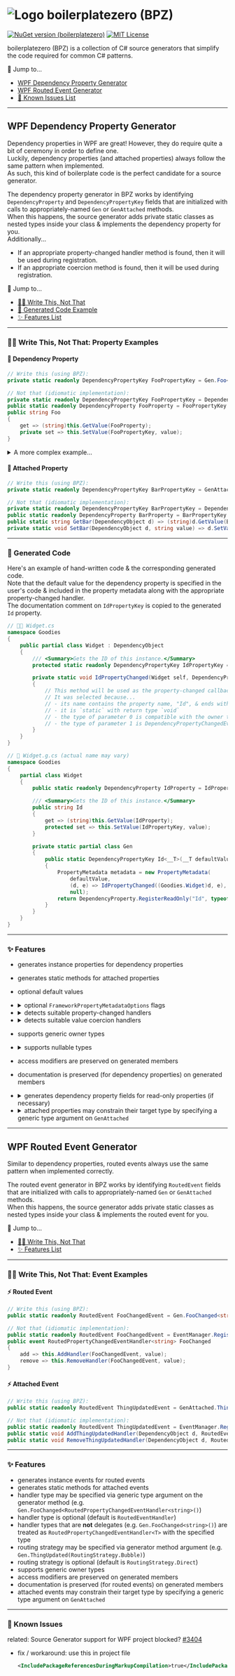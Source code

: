 # ![Logo](product/bpz%20logo%20dark.png) boilerplatezero (BPZ)

[![NuGet version (boilerplatezero)](https://img.shields.io/nuget/v/boilerplatezero.svg?style=flat-square)](https://www.nuget.org/packages/boilerplatezero/)
[![MIT License](https://img.shields.io/badge/license-MIT-green.svg?style=flat-square)](/LICENSE)

boilerplatezero (BPZ) is a collection of C# source generators that simplify the code required for common C# patterns.

🔗 Jump to...
- [WPF Dependency Property Generator](#wpf-dependency-property-generator)
- [WPF Routed Event Generator](#wpf-routed-event-generator)
- [🐛 Known Issues List](#-known-issues)

----

## WPF Dependency Property Generator

Dependency properties in WPF are great! However, they do require quite a bit of ceremony in order to define one.<br>
Luckily, dependency properties (and attached properties) always follow the same pattern when implemented.<br>
As such, this kind of boilerplate code is the perfect candidate for a source generator.

The dependency property generator in BPZ works by identifying `DependencyProperty` and `DependencyPropertyKey` fields that are initialized with calls to appropriately-named `Gen` or `GenAttached` methods.<br>
When this happens, the source generator adds private static classes as nested types inside your class &amp; implements the dependency property for you.<br>
Additionally...
- If an appropriate property-changed handler method is found, then it will be used during registration.
- If an appropriate coercion method is found, then it will be used during registration.

🔗 Jump to...
- [👩‍💻 Write This, Not That](#-write-this-not-that-property-examples)
- [🤖 Generated Code Example](#-generated-code)
- [✨ Features List](#-features)

----

### 👩‍💻 Write This, Not That: Property Examples

#### 🔧 Dependency Property

```csharp
// Write this (using BPZ):
private static readonly DependencyPropertyKey FooPropertyKey = Gen.Foo<string>();

// Not that (idiomatic implementation):
private static readonly DependencyPropertyKey FooPropertyKey = DependencyProperty.RegisterReadOnly(nameof(Foo), typeof(string), typeof(MyClass), null);
public static readonly DependencyProperty FooProperty = FooPropertyKey.DependencyProperty;
public string Foo
{
    get => (string)this.GetValue(FooProperty);
    private set => this.SetValue(FooPropertyKey, value);
}
```

<details><summary>A more complex example...</summary>

```csharp
// Write this (using BPZ):
public static readonly DependencyProperty TextProperty = Gen.Text("", FrameworkPropertyMetadataOptions.BindsTwoWayByDefault);
protected virtual void OnTextChanged(string oldText, string newText) { ... }

// Not that (idiomatic implementation):
public static readonly DependencyProperty TextProperty = DependencyProperty.Register(
    nameof(Text), typeof(string), typeof(MyClass),
    new FrameworkPropertyMetadata("", FrameworkPropertyMetadataOptions.BindsTwoWayByDefault, TextPropertyChanged));
public string Text
{
    get => (string)this.GetValue(TextProperty);
    set => this.SetValue(TextProperty, value);
}
private static void TextPropertyChanged(DependencyObject d, DependencyPropertyChangedEventArgs e)
{
    ((MyClass)d).OnTextChanged((string)e.OldValue, (string)e.NewValue);
}
protected virtual void OnTextChanged(string oldText, string newText) { ... }
```
</details>

#### 🔧 Attached Property

```csharp
// Write this (using BPZ):
private static readonly DependencyPropertyKey BarPropertyKey = GenAttached.Bar<string>();

// Not that (idiomatic implementation):
private static readonly DependencyPropertyKey BarPropertyKey = DependencyProperty.RegisterAttachedReadOnly("Bar", typeof(string), typeof(MyClass), null);
public static readonly DependencyProperty BarProperty = BarPropertyKey.DependencyProperty;
public static string GetBar(DependencyObject d) => (string)d.GetValue(BarProperty);
private static void SetBar(DependencyObject d, string value) => d.SetValue(BarPropertyKey, value);
```

----

### 🤖 Generated Code

Here's an example of hand-written code &amp; the corresponding generated code.<br>
Note that the default value for the dependency property is specified in the user's code &amp; included in the property metadata along with the appropriate property-changed handler.<br>
The documentation comment on `IdPropertyKey` is copied to the generated `Id` property.

```csharp
// 👩‍💻 Widget.cs
namespace Goodies
{
    public partial class Widget : DependencyObject
    {
        /// <Summary>Gets the ID of this instance.</Summary>
        protected static readonly DependencyPropertyKey IdPropertyKey = Gen.Id("<unset>");

        private static void IdPropertyChanged(Widget self, DependencyPropertyChangedEventArgs e)
        {
            // This method will be used as the property-changed callback during registration!
            // It was selected because...
            // - its name contains the property name, "Id", & ends with "Changed"
            // - it is `static` with return type `void`
            // - the type of parameter 0 is compatible with the owner type
            // - the type of parameter 1 is DependencyPropertyChangedEventArgs
        }
    }
}

// 🤖 Widget.g.cs (actual name may vary)
namespace Goodies
{
    partial class Widget
    {
        public static readonly DependencyProperty IdProperty = IdPropertyKey.DependencyProperty;

        /// <Summary>Gets the ID of this instance.</Summary>
        public string Id
        {
            get => (string)this.GetValue(IdProperty);
            protected set => this.SetValue(IdPropertyKey, value);
        }

        private static partial class Gen
        {
            public static DependencyPropertyKey Id<__T>(__T defaultValue)
            {
                PropertyMetadata metadata = new PropertyMetadata(
                    defaultValue,
                    (d, e) => IdPropertyChanged((Goodies.Widget)d, e),
                    null);
                return DependencyProperty.RegisterReadOnly("Id", typeof(__T), typeof(Widget), metadata);
            }
        }
    }
}
```

----

### ✨ Features

- generates instance properties for dependency properties
- generates static methods for attached properties
- optional default values
- <details><summary>optional <code>FrameworkPropertyMetadataOptions</code> flags</summary>
  A <code>flags</code> argument may be specified for the property's <code>FrameworkPropertyMetadata</code>.

  ```csharp
  // 👩‍💻 user
  public static readonly DependencyProperty TextProperty = Gen.Text<string?>(FrameworkPropertyMetadataOptions.BindsTwoWayByDefault);
  public static readonly DependencyProperty ErrorBrushProperty = GenAttached.ErrorBrush(Brushes.Red, FrameworkPropertyMetadataOptions.Inherits);
  ```
  </details>
- <details><summary>detects suitable property-changed handlers</summary>
  There are 4 options for property-changed handlers.
  If multiple candidates are found, then they are prioritized (from highest to lowest) as shown below (static methods, instance methods, routed events).

  ```csharp
  // 👩‍💻 user
  public static readonly DependencyProperty SeasonProperty = Gen.Season("autumn");

  // Option 1 - static method, named "*Season*Changed"
  private static void SeasonPropertyChanged(Widget self, DependencyPropertyChangedEventArgs e)
  {
      // This method can be used as the property-changed callback during registration!
      // It is a candidate because...
      // - its name contains the property name, "Season", & ends with "Changed"
      // - it is `static`
      // - return type is `void`
      // - type of parameter 0 is compatible with the owner type
      // - type of parameter 1 is `DependencyPropertyChangedEventArgs`
  }

  // Option 2 - instance method, named "[On]SeasonChanged", 2 parameters
  protected virtual void OnSeasonChanged(string oldSeason, string newSeason)
  {
      // This method can be used as the property-changed callback during registration!
      // It is a candidate because...
      // - its name is "OnSeasonChanged" ("SeasonChanged" is also acceptable)
      // - it is not `static`
      // - return type is `void`
      // - types of parameter 0 & 1 match the property type
      // - names of parameter 0 & 1 start with "old" & "new" (respectively)
  }

  // Option 3 - instance method, named "[On]SeasonChanged", 1 parameter
  protected virtual void OnSeasonChanged(DependencyPropertyChangedEventArgs e)
  {
      // This method can be used as the property-changed callback during registration!
      // It is a candidate because...
      // - its name is "OnSeasonChanged" ("SeasonChanged" is also acceptable)
      // - it is not `static`
      // - return type is `void`
      // - type of parameter 0 is `DependencyPropertyChangedEventArgs`
  }

  // Option 4 - routed event, named "SeasonChangedEvent"
  public static readonly RoutedEvent SeasonChangedEvent = Gen.SeasonChanged<string>();
      // Invoking this event can be used as the property-changed callback during registration!
      // It is a candidate because...
      // - it is a `static readonly RoutedEvent`
      // - it's name is "SeasonChangedEvent"
  ```
  </details>
- <details><summary>detects suitable value coercion handlers</summary>

  ```csharp
  // 👩‍💻 user
  public static readonly DependencyProperty AgeProperty = Gen.Age(0);
  private static int CoerceAge(Widget self, int baseValue)
  {
      // This method will be used as the value coercion method during registration!
      // It was selected because...
      // - its name is "CoerceAge" (i.e. "Coerce" + the property name)
      // - it is `static`
      // - return type is `object` or matches the property type
      // - type of parameter 0 is compatible with the owner type
      // - type of parameter 1 is `object` or matches the property type
      return (baseValue >= 0) ? baseValue : 0;
  }
  ```
  </details>
- supports generic owner types
- <details><summary>supports nullable types</summary>

  ```csharp
  public static readonly DependencyProperty IsCheckedProperty = Gen.IsChecked<bool?>(false);
  public static readonly DependencyProperty NameProperty = Gen.Name<string?>();
  ```
  </details>
- access modifiers are preserved on generated members
- documentation is preserved (for dependency properties) on generated members
- <details><summary>generates dependency property fields for read-only properties (if necessary)</summary>

  ```csharp
  // 👩‍💻 user
  // Instance field `FooProperty` is defined, so it will not be generated.
  // Access modifiers for generated get/set of the `Foo` instance property will match the property & key.
  private static readonly DependencyPropertyKey FooPropertyKey = GenAttached.Foo(3.14f);
  protected static readonly DependencyProperty FooProperty = FooPropertyKey.DependencyProperty;

  // Instance field `BarProperty` is not defined, so it will be generated.
  private static readonly DependencyPropertyKey BarPropertyKey = Gen.Bar<Guid>();

  // 🤖 generated
  protected float Foo
  {
      get => (float)this.GetValue(FooProperty);
      private set => this.SetValue(FooPropertyKey, value);
  }

  public static readonly DependencyProperty BarProperty = BarPropertyKey.DependencyProperty;
  public System.Guid Bar
  {
      get => (System.Guid)this.GetValue(BarProperty);
      private set => this.SetValue(BarPropertyKey, value);
  }
  ```
  </details>
- <details><summary>attached properties may constrain their target type by specifying a generic type argument on <code>GenAttached</code></summary>

  ```csharp
  // 👩‍💻 user
  // Attached property `Standard` may be used with any dependency object.
  public static readonly DependencyProperty StandardProperty = GenAttached.Standard("🍕");

  // Attached property `IsFancy` may only be used with objects of type <see cref="Widget"/>.
  public static readonly DependencyProperty IsFancyProperty = GenAttached<Goodies.Widget>.IsFancy(true);

  // 🤖 generated
  public static string GetStandard(DependencyObject d) => (string)d.GetValue(StandardProperty);
  public static void SetStandard(DependencyObject d, string value) => d.SetValue(StandardProperty, value);

  public static bool GetIsFancy(Goodies.Widget d) => (bool)d.GetValue(IsFancyProperty);
  public static void SetIsFancy(Goodies.Widget d, bool value) => d.SetValue(IsFancyProperty, value);
  ```
  </details>

----

## WPF Routed Event Generator

Similar to dependency properties, routed events always use the same pattern when implemented correctly.

The routed event generator in BPZ works by identifying `RoutedEvent` fields that are initialized with calls to appropriately-named `Gen` or `GenAttached` methods.<br>
When this happens, the source generator adds private static classes as nested types inside your class &amp; implements the routed event for you.

🔗 Jump to...
- [👩‍💻 Write This, Not That](#-write-this-not-that-event-examples)
- [✨ Features List](#-features-1)

----

### 👩‍💻 Write This, Not That: Event Examples

#### ⚡ Routed Event

```csharp
// Write this (using BPZ):
public static readonly RoutedEvent FooChangedEvent = Gen.FooChanged<string>();

// Not that (idiomatic implementation):
public static readonly RoutedEvent FooChangedEvent = EventManager.RegisterRoutedEvent(nameof(FooChanged), RoutingStrategy.Direct, typeof(RoutedPropertyChangedEventHandler<string>), typeof(MyClass));
public event RoutedPropertyChangedEventHandler<string> FooChanged
{
    add => this.AddHandler(FooChangedEvent, value);
    remove => this.RemoveHandler(FooChangedEvent, value);
}
```

#### ⚡ Attached Event

```csharp
// Write this (using BPZ):
public static readonly RoutedEvent ThingUpdatedEvent = GenAttached.ThingUpdatedChanged(RoutingStrategy.Bubble);

// Not that (idiomatic implementation):
public static readonly RoutedEvent ThingUpdatedEvent = EventManager.RegisterRoutedEvent(nameof(BarChanged), RoutingStrategy.Bubble, typeof(RoutedEventHandler), typeof(MyClass));
public static void AddThingUpdatedHandler(DependencyObject d, RoutedEventHandler handler) => (d as UIElement)?.AddHandler(BarChangedEvent, handler);
public static void RemoveThingUpdatedHandler(DependencyObject d, RoutedEventHandler handler) => (d as UIElement)?.RemoveHandler(BarChangedEvent, handler);
```

----

### ✨ Features

- generates instance events for routed events
- generates static methods for attached events
- handler type may be specified via generic type argument on the generator method (e.g. `Gen.FooChanged<RoutedPropertyChangedEventHandler<string>()`)
- handler type is optional (default is `RoutedEventHandler`)
- handler types that are **not** delegates (e.g. `Gen.FooChanged<string>()`) are treated as `RoutedPropertyChangedEventHandler<T>` with the specified type
- routing strategy may be specified via generator method argument (e.g. `Gen.ThingUpdated(RoutingStrategy.Bubble)`)
- routing strategy is optional (default is `RoutingStrategy.Direct`)
- supports generic owner types
- access modifiers are preserved on generated members
- documentation is preserved (for routed events) on generated members
- attached events may constrain their target type by specifying a generic type argument on `GenAttached`

----

### 🐛 Known Issues

related: Source Generator support for WPF project blocked? [#3404](https://github.com/dotnet/wpf/issues/3404)
- fix / workaround: use this in project file
  ```xml
  <IncludePackageReferencesDuringMarkupCompilation>true</IncludePackageReferencesDuringMarkupCompilation>
  ```
